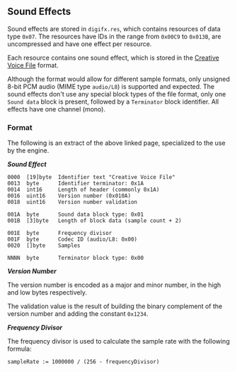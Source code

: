 ## Sound Effects

Sound effects are stored in ```digifx.res```, which contains resources of data type ```0x07```.
The resources have IDs in the range from ```0x00C9``` to ```0x013B```, are uncompressed and have one effect per resource.

Each resource contains one sound effect, which is stored in the
[Creative Voice File](http://wiki.multimedia.cx/index.php?title=Creative_Voice) format.

Although the format would allow for different sample formats, only unsigned 8-bit PCM audio (MIME type ```audio/L8```)
is supported and expected. The sound effects don't use any special block types of the file format,
only one ```Sound data``` block is present, followed by a ```Terminator``` block identifier. All effects have one channel (mono).

### Format
The following is an extract of the above linked page, specialized to the use by the engine.

***Sound Effect***

    0000  [19]byte  Identifier text "Creative Voice File"
    0013  byte      Identifier terminator: 0x1A
    0014  int16     Length of header (commonly 0x1A)
    0016  uint16    Version number (0x010A)
    0018  uint16    Version number validation

    001A  byte      Sound data block type: 0x01
    001B  [3]byte   Length of block data (sample count + 2)

    001E  byte      Frequency divisor
    001F  byte      Codec ID (audio/L8: 0x00)
    0020  []byte    Samples

    NNNN  byte      Terminator block type: 0x00

***Version Number***

The version number is encoded as a major and minor number, in the high and low bytes respectively.

The validation value is the result of building the binary complement of the version number and adding the constant ```0x1234```.

***Frequency Divisor***

The frequency divisor is used to calculate the sample rate with the following formula:

```
sampleRate := 1000000 / (256 - frequencyDivisor)
```
